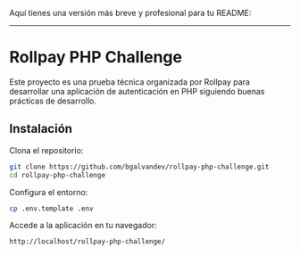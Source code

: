 Aquí tienes una versión más breve y profesional para tu README:

---

# Rollpay PHP Challenge

Este proyecto es una prueba técnica organizada por Rollpay para desarrollar una aplicación de autenticación en PHP siguiendo buenas prácticas de desarrollo.

## Instalación

Clona el repositorio:

```bash
git clone https://github.com/bgalvandev/rollpay-php-challenge.git
cd rollpay-php-challenge
```

Configura el entorno:

```bash
cp .env.template .env
```

Accede a la aplicación en tu navegador:

```
http://localhost/rollpay-php-challenge/
```
